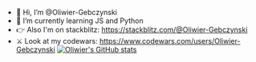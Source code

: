 - 👋 Hi, I’m @Oliwier-Gebczynski
- 🌱 I’m currently learning JS and Python
- 👉 Also I'm on stackblitz: https://stackblitz.com/@Oliwier-Gebczynski
- ⚔️ Look at my codewars: https://www.codewars.com/users/Oliwier-Gebczynski
[![Oliwier's GitHub stats](https://github-readme-stats.vercel.app/api?username=Oliwier-Gebczynski)](https://github.com/Oliwier-Gebczynski/github-readme-stats)
